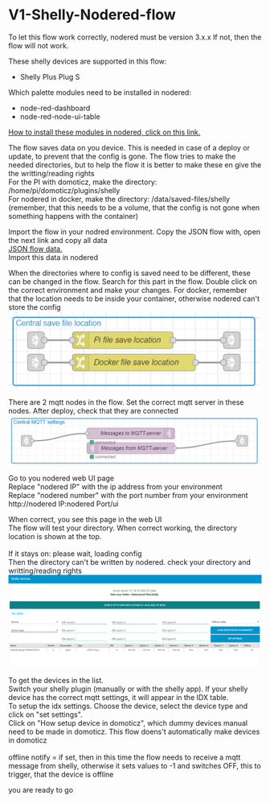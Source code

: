 # V1-Shelly-Nodered-flow

To let this flow work correctly, nodered must be version 3.x.x
If not, then the flow will not work.

These shelly devices are supported in this flow:
- Shelly Plus Plug S

Which palette modules need to be installed in nodered:
- node-red-dashboard
- node-red-node-ui-table

<a href="https://nodered.org/docs/user-guide/editor/palette/manager">How to install these modules in nodered, click on this link.</a>

The flow saves data on you device. This is needed in case of a deploy or update, to prevent that the config is gone.
The flow tries to make the needed directories, but to help the flow it is better to make these en give the the writting/reading rights <br>
For the PI with domoticz, make the directory: /home/pi/domoticz/plugins/shelly <br>
For nodered in docker, make the directory: /data/saved-files/shelly  (remember, that this needs to be a volume, that the config is not gone when something happens with the container) <br>

Import the flow in your nodred environment.
Copy the JSON flow with, open the next link and copy all data <br>
<a href="https://raw.githubusercontent.com/Hoeby/V1-Shelly-Nodered-flow/main/flows.json">JSON flow data.</a><br>
Import this data in nodered

When the directories where to config is saved need to be different, these can be changed in the flow.
Search for this part in the flow. Double click on the correct environment and make your changes.
For docker, remember that the location needs to be inside your container, otherwise nodered can't store the config <br>
<img src="assets/save_location.png" width="500" >

There are 2 mqtt nodes in the flow. Set the correct mqtt server in these nodes.
After deploy, check that they are connected <br>
<img src="assets/mqtt.png" width="500" >

Go to you nodered web UI page <br>
Replace "nodered IP" with the ip address from your environment <br> 
Replace "nodered number" with the port number from your environment <br>
http://nodered IP:nodered Port/ui <br>

When correct, you see this page in the web UI <br>
The flow will test your directory. When correct working, the directory location is shown at the top. <br><br>
If it stays on: please wait, loading config <br>
Then the directory can't be written by nodered. check your directory and writting/reading rights <br>
<img src="assets/ui.png" width="1000" >

To get the devices in the list. <br>
Switch your shelly plugin (manually or with the shelly app). If your shelly device has the correct mqtt settings, it will appear in the IDX table. <br>
To setup the idx settings. Choose the device, select the device type and click on "set settings". <br>
Click on "How setup device in domoticz", which dummy devices manual need to be made in domoticz. This flow doens't automatically make devices in domoticz <br>
<br>
offline notify = if set, then in this time the flow needs to receive a mqtt message from shelly, otherwise it sets values to -1 and switches OFF, this to trigger, that the device is offline<br>

you are ready to go

